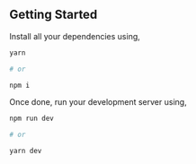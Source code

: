 ## Getting Started

Install all your dependencies using,
```bash
yarn

# or 

npm i
```

Once done, run your development server using,
```bash
npm run dev

# or

yarn dev
```